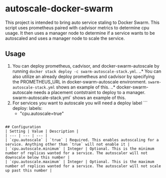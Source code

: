 # autoscale-docker-swarm
This project is intended to bring auto service staling to Docker Swarm. This script uses prometheus paired with cadvisor metrics to determine cpu usage. It then uses a manager node to determine if a service wants to be autoscaled and uses a manager node to scale the service.

## Usage
1. You can deploy prometheus, cadvisor, and docker-swarm-autoscale by running `docker stack deploy -c swarm-autoscale-stack.yml`.
..* You can also utilize an already deploy prometheus and cadvisor by specifying the PROMETHEUS_URL in docker-swarm-autoscale environment. `swarm-autoscale-stack.yml` shows an example of this.
..* docker-swarm-autoscale needs a placement contstraint to deploy to a manager. swarm-autoscale-stack.yml` shows an example of this.
2. For services you want to autoscale you will need a deploy label ```
deploy:
  labels:
    - "cpu.autoscale=true"
```

## Configuration
| Setting | Value | Description |
| --- | --- | --- |
| `cpu.autoscale` | `true` | Required. This enables autoscaling for a service. Anything other than `true` will not enable it |
| `cpu.autoscale.minimum` | Integer | Optional. This is the minimum number of replicas wanted for a service. The autoscaler will not downscale below this number |
| `cpu.autoscale.maximum` | Integer | Optional. This is the maximum number of replicas wanted for a service. The autoscaler will not scale up past this number | 
